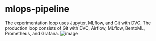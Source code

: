 # mlops-pipeline
The experimentation loop uses Jupyter, MLflow, and Git with DVC. The production loop consists of Git with DVC, Airflow, MLflow, BentoML, Prometheus, and Grafana.
![image](https://github.com/baolongbk29/mlops-pipeline/assets/59369475/cdeb2c1a-782a-4e6b-b686-858a725ac60a)
